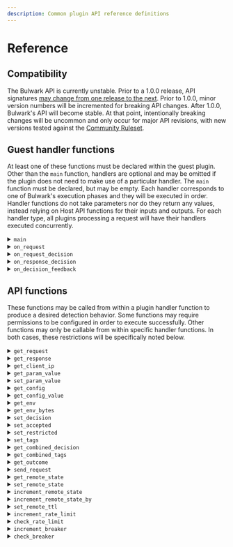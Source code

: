 ```yaml
---
description: Common plugin API reference definitions
---
```


# Reference

## Compatibility

The Bulwark API is currently unstable. Prior to a 1.0.0 release, API signatures [may change from one release to the next](https://semver.org/#spec-item-4). Prior to 1.0.0, minor version numbers will be incremented for breaking API changes. After 1.0.0, Bulwark's API will become stable. At that point, intentionally breaking changes will be uncommon and only occur for major API revisions, with new versions tested against the [Community Ruleset](../contributing/community-ruleset.md).

## Guest handler functions

At least one of these functions must be declared within the guest plugin. Other than the `main` function, handlers are optional and may be omitted if the plugin does not need to make use of a particular handler. The `main` function must be declared, but may be empty. Each handler corresponds to one of Bulwark's execution phases and they will be executed in order. Handler functions do not take parameters nor do they return any values, instead relying on Host API functions for their inputs and outputs. For each handler type, all plugins processing a request will have their handlers executed concurrently.

<details>

<summary><code>main</code></summary>

The WASM entry point. If compiled as a [WASI target](https://wasi.dev/), this will be the `main()` function. If compiled as a WASM function without WASI, this function will be named `_start()` instead. Generally, plugin authors should be [compiling as a WASI target](building-plugins.md).

The `main` function may be used to perform any plugin initialization as needed, but it is commonly empty. Host API functions, including the `get_request` function are callable from within the `main` function, but by convention, only initialization logic and logic that must complete prior to the `on_request` handler should run in the main function.

</details>

<details>

<summary><code>on_request</code></summary>

This handler is called after a plugin has completed initialization and a request has become available for processing, but prior to a [decision](../introduction/core-concepts/#decisions) being made for the request phase. This handler is most commonly used for plugins that need to perform information extraction on the request. A typical pattern would be to call the [`set_param_value`](reference.md#set\_param\_value) function from this handler, passing a key selected from the [parameter schema](bulwark-parameter-schema.md) for subsequent use by other plugins. Since this handler is guaranteed to complete prior to any [`on_request_decision`](reference.md#on\_request\_decision) handler being executed for a request, other plugins can rely upon this information being available.

</details>

<details>

<summary><code>on_request_decision</code></summary>

This is the most common handler for plugins to implement. All initialization and information extraction operations will have completed prior to this handler's execution. In this handler, plugins will generally call [`get_request`](reference.md#get\_request) to retrieve the request for processing, perform their detection logic on the request, and then call [`set_decision`](reference.md#set\_decision) with their [decision](../introduction/core-concepts/#decisions) result. Plugins may optionally omit the call to [`set_decision`](reference.md#set\_decision), implicitly returning a decision indicating full uncertainty, equivalent to an explicit `set_decision(0.0, 0.0, 1.0)` call.

After all plugins complete the execution of their `on_request_decision` handlers, a combined decision is produced. The outcome of this decision determines whether to proceed with sending the request onwards to the interior service or to immediately reject the request without proxying it.

</details>

<details>

<summary><code>on_response_decision</code></summary>

If a request was not blocked by a combined decision from the [`on_request_decision`](reference.md#on\_request\_decision) handlers, the request will be proxied to the interior service, which will return a response. Prior to sending this response back to the client, it will be made available to the `on_response_decision` handlers for processing.

In some cases, a plugin's handler may take no action during this phase other than analyzing the response and possibly storing some state or incrementing a counter based on the response status, usable when processing future requests. If a plugin takes no action during this phase or if the handler isn't defined at all, the decision made during the [`on_request_decision`](reference.md#on\_request\_decision) phase will be carried forward.

If a plugin does call `set_decision` during the `on_response_decision` handler, it will overwrite the previous decision for the plugin.

After all plugins complete the execution of their `on_response_decision` handlers, a second, final combined decision is produced. The outcome of this decision determines whether to send the response onwards to the exterior client or to immediately reject the request despite the interior service having already processed it.

Notably, for authentication scenarios, if a response has been blocked by this phase, it may be prudent to use the `on_decision_feedback` handler to invalidate the session. Otherwise a client may receive an access denied response but may still possess a session which is now logged in. This may be achieved by calling a session logout endpoint via `send_request` with the same session.

</details>

<details>

<summary><code>on_decision_feedback</code></summary>

After a final combined decision has been reached, the `on_decision_feedback` handler will execute. The `get_combined_decision` and `get_combined_tags` host functions may be used to create feedback loops. The handler may also be used to perform additional post-decision mitigations, like invalidating a session.

A feedback loop pattern will typically use one of the remote state host functions, such as `increment_remote_state`, to provide additional contextual information that will be available when processing subsequent requests.

Mitigation patterns, like session invalidation, will typically respond to a blocked request by calling `send_request` to an interior service, and preventing future malicious activity by the client. This might be a call to the logout endpoint on the authentication service or a call to an anti-fraud API, as appropriate. Plugins using the `on_decision_feedback` handler in this way should be selective in which requests trigger additional mitigations. It would generally not be appropriate to respond to all blocked requests by invalidating a session for example.

</details>

## API functions

These functions may be called from within a plugin handler function to produce a desired detection behavior. Some functions may require permissions to be configured in order to execute successfully. Other functions may only be callable from within specific handler functions. In both cases, these restrictions will be specifically noted below.

<details>

<summary><code>get_request</code></summary>

Arguments: None

Returns: `Request`

Returns the incoming request.

The SDK current always returns an empty body. Currently, detections are limited to reading request metadata and headers only. This is on the [roadmap](../contributing/roadmap.md).

</details>

<details>

<summary><code>get_response</code></summary>

Arguments: None

Returns: `Response`

Returns the response received from the interior service.

The SDK current always returns an empty body. Currently, detections are limited to reading response metadata and headers only. This is on the [roadmap](../contributing/roadmap.md).

</details>

<details>

<summary><code>get_client_ip</code></summary>

Arguments: None

Returns: `Option<IpAddr>`

Returns the originating client's IP address, if available. If there is no `Forwarded` or `X-Forwarded-For` header present on the incoming request or if [`proxy_hops`](../ops/configuration.md#proxy\_hops) has been configured incorrectly, this may not return an IP.

</details>

<details>

<summary><code>get_param_value</code></summary>

Arguments:

* `key` - The parameter key name. Should be named according to the [Bulwark Parameter Schema](bulwark-parameter-schema.md).

Returns: `Value`

Returns a named value which is scoped to the incoming request.

</details>

<details>

<summary><code>set_param_value</code></summary>

Arguments:

* `key` - The parameter key name. Should be named according to the [Bulwark Parameter Schema](bulwark-parameter-schema.md).
* `value` - The value to record.

Sets a named value which will be scoped to the incoming request. Other plugins may read this value. This function is typically called from within the [`on_request`](reference.md#on\_request) handler.

</details>

<details>

<summary><code>get_config</code></summary>

Arguments: None

Returns: `Value`

Returns the guest environment's configuration. By convention, this would return an `Object`. Most plugins will use [`get_config_value`](reference.md#get\_config\_value) instead, unless a plugin needs to iterate over its entire configuration.

</details>

<details>

<summary><code>get_config_value</code></summary>

Arguments:

* `key` - A key indexing into a configuration `Object`.

Returns: `Option<Value>`

Returns a named guest environment configuration value as a `Value`.  A shortcut for calling `get_config`, reading it as an `Object`, and then retrieving a named `Value` from it. Returns nothing if the key does not exist.

</details>

<details>

<summary><code>get_env</code></summary>

Arguments:

* `key` - The environment variable name. Case-sensitive.

Returns: `String`

Returns a named environment variable value as a `String`.

In order for this function to succeed, a plugin's configuration must explicitly declare a [permission grant](../ops/configuration.md#env) for the environment variable being requested. This function will panic, terminating the plugin's execution, if permission has not been granted.

</details>

<details>

<summary><code>get_env_bytes</code></summary>

Arguments:

* `key` - The environment variable name. Case-sensitive.

Returns: `Vec<u8>`

Returns a named environment variable value as a bytes.

In order for this function to succeed, a plugin's configuration must explicitly declare a [permission grant](../ops/configuration.md#env) for the environment variable being requested. This function will panic, terminating the plugin's execution, if permission has not been granted.

</details>

<details>

<summary><code>set_decision</code></summary>

Arguments:

* `decision` - The `Decision` output of the plugin.

Returns: `Result<(), ValidationErrors>`

Records the [decision](../introduction/core-concepts/#decisions) value the plugin wants to return. All components of a `Decision` must be in the range 0.0 to 1.0 and must sum to 1.0. An `accept` value of 1.0 indicates that a request should be accepted with maximum confidence, a `restrict` value of 1.0 indicates that a request should be restricted with maximum confidence, and an `unknown` value of 1.0 indicates full uncertainty or a complete lack of evidence for an outcome in either direction. All lower values indicate progressively lower weight for their respective components, down to the lower limit of zero.

The [`set_accepted`](reference.md#set\_accepted) and [`set_restricted`](reference.md#set\_restricted) functions offer convenience wrappers for calling this function. An `unknown` value of 1.0 is the default decision and omitting a call to `set_decision` is equivalent unless a plugin has already set a decision during another phase.

</details>

<details>

<summary><code>set_accepted</code></summary>

Arguments:

* `value` - An `accept` value. Should between 0.0 and 1.0 and clamped otherwise.

Records a [decision](../introduction/core-concepts/#decisions) indicating how much a plugin wants to accept a request, assigning any remainder to uncertainty. The `unknown` component value will be derived from the supplied `accept` value. For example, if called with a 0.4 parameter value, it will derive a 0.6 `unknown` component value.

</details>

<details>

<summary><code>set_restricted</code></summary>

Arguments:

* `value` - A `restrict` value. Should between 0.0 and 1.0 and clamped otherwise.

Records a [decision](../introduction/core-concepts/#decisions) indicating how much a plugin wants to restrict a request, assigning any remainder to uncertainty. The `unknown` component value will be derived from the supplied `restrict` value. For example, if called with a 0.4 parameter value, it will derive a 0.6 `unknown` component value.

</details>

<details>

<summary><code>set_tags</code></summary>

Arguments:

* `tags` - The list of tags to associate with a `Decision`.

Records the tags the plugin wants to associate with its decision. Tags have no direct effect on a `Decision` outcome, but may be used to help understand why a particular outcome occurred, or to provide a queryable value that may be used to locate related request decisions.

</details>

<details>

<summary><code>get_combined_decision</code></summary>

Arguments: None

Returns: `Decision`

Returns the combined decision. Typically used within the [`on_decision_feedback`](reference.md#on\_decision\_feedback) handler.

</details>

<details>

<summary><code>get_combined_tags</code></summary>

Arguments: None

Returns: `Vec<String>`

Returns the combined set of tags associated with a decision. Typically used within the [`on_decision_feedback`](reference.md#on\_decision\_feedback) handler.

</details>

<details>

<summary><code>get_outcome</code></summary>

Arguments: None

Returns: `Outcome`

Returns the outcome of the combined decision. Typically used within the [`on_decision_feedback`](reference.md#on\_decision\_feedback) handler.

</details>

<details>

<summary><code>send_request</code></summary>

Arguments:

* `request` - The HTTP request to send.

Returns: `Response`

Sends an outbound HTTP request.

In order for this function to succeed, a plugin's configuration must explicitly declare a [permission grant](../ops/configuration.md#http) for the host being requested. This function will panic, terminating the plugin's execution, if permission has not been granted.

</details>

<details>

<summary><code>get_remote_state</code></summary>

Arguments:

* `key` - The key name corresponding to the state value.

Returns: `Vec<u8>`

Returns the named state value retrieved from Redis. Also used to retrieve a counter value. Counters are stored as strings.

In order for this function to succeed, a plugin's configuration must explicitly declare a [permission grant](../ops/configuration.md#state) for the prefix of the key being requested. This function will panic, terminating the plugin's execution, if permission has not been granted.

</details>

<details>

<summary><code>set_remote_state</code></summary>

Arguments:

* `key` - The key name corresponding to the state value.
* `value` - The value to record. Values are byte strings, but may be interpreted differently by Redis depending on context.

Set a named value in Redis.

In order for this function to succeed, a plugin's configuration must explicitly declare a [permission grant](../ops/configuration.md#state) for the prefix of the key being requested. This function will panic, terminating the plugin's execution, if permission has not been granted.

</details>

<details>

<summary><code>increment_remote_state</code></summary>

Arguments:

* `key` - The key name corresponding to the state value.

Increments a named value in Redis by one.

In order for this function to succeed, a plugin's configuration must explicitly declare a [permission grant](../ops/configuration.md#state) for the prefix of the key being requested. This function will panic, terminating the plugin's execution, if permission has not been granted.

</details>

<details>

<summary><code>increment_remote_state_by</code></summary>

Arguments:

* `key` - The key name corresponding to the state value.
* `delta` - The amount to increase the counter by.

Increments a named value in Redis by the delta.

In order for this function to succeed, a plugin's configuration must explicitly declare a [permission grant](../ops/configuration.md#state) for the prefix of the key being requested. This function will panic, terminating the plugin's execution, if permission has not been granted.

</details>

<details>

<summary><code>set_remote_ttl</code></summary>

Arguments:

* `key` - The key name corresponding to the state value.
* `ttl` - The time-to-live for the value in seconds.

Sets an expiration on a named value in Redis.

In order for this function to succeed, a plugin's configuration must explicitly declare a [permission grant](../ops/configuration.md#state) for the prefix of the key being requested. This function will panic, terminating the plugin's execution, if permission has not been granted.

</details>

<details>

<summary><code>increment_rate_limit</code></summary>

Arguments:

* `key` - The key name corresponding to the state value.
* `delta` - The amount to increase the counter by.
* `window` - How long each period should be in seconds.

Returns: `Rate`

Increments a rate limit, returning the number of attempts so far and the expiration time.

The rate limiter is a counter over a period of time. At the end of the period, it will expire, beginning a new period. Window periods should be set to the longest amount of time that a client should be locked out for. The plugin is responsible for performing all rate-limiting logic with the counter value it receives. Rate-limiting expirations will happen automatically, there is no need to manage them via [`set_remote_ttl`](reference.md#set\_remote\_ttl).

In order for this function to succeed, a plugin's configuration must explicitly declare a [permission grant](../ops/configuration.md#state) for the prefix of the key being requested. This function will panic, terminating the plugin's execution, if permission has not been granted.

</details>

<details>

<summary><code>check_rate_limit</code></summary>

Arguments:

* `key` - The key name corresponding to the state value.

Returns: `Rate`

Checks a [rate limit](reference.md#increment\_rate\_limit), returning the number of attempts so far and the expiration time.

In order for this function to succeed, a plugin's configuration must explicitly declare a [permission grant](../ops/configuration.md#state) for the prefix of the key being requested. This function will panic, terminating the plugin's execution, if permission has not been granted.

</details>

<details>

<summary><code>increment_breaker</code></summary>

Arguments:

* `key` - The key name corresponding to the state value.
* `delta` - The amount to increase the success or failure counter by.
* `window` - How long each period should be in seconds.

Returns: `Breaker`

Increments a circuit breaker, returning the generation count, success count, failure count, consecutive success count, consecutive failure count, and expiration time.

The plugin is responsible for performing all circuit-breaking logic with the counter values it receives. The host environment does as little as possible to maximize how much control the plugin has over the behavior of the breaker. Circuit breaker expirations will happen automatically, there is no need to manage them via [`set_remote_ttl`](reference.md#set\_remote\_ttl).

In order for this function to succeed, a plugin's configuration must explicitly declare a [permission grant](../ops/configuration.md#state) for the prefix of the key being requested. This function will panic, terminating the plugin's execution, if permission has not been granted.

</details>

<details>

<summary><code>check_breaker</code></summary>

Arguments:

* `key` - The key name corresponding to the state value.

Returns: `Breaker`

Checks a circuit breaker, returning the generation count, success count, failure count, consecutive success count, consecutive failure count, and expiration time.

In order for this function to succeed, a plugin's configuration must explicitly declare a [permission grant](../ops/configuration.md#state) for the prefix of the key being requested. This function will panic, terminating the plugin's execution, if permission has not been granted.

</details>
